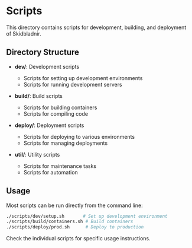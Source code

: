 # Scripts

This directory contains scripts for development, building, and deployment of Skidbladnir.

## Directory Structure

- **dev/**: Development scripts
  - Scripts for setting up development environments
  - Scripts for running development servers
  
- **build/**: Build scripts
  - Scripts for building containers
  - Scripts for compiling code
  
- **deploy/**: Deployment scripts
  - Scripts for deploying to various environments
  - Scripts for managing deployments
  
- **util/**: Utility scripts
  - Scripts for maintenance tasks
  - Scripts for automation

## Usage

Most scripts can be run directly from the command line:

```bash
./scripts/dev/setup.sh       # Set up development environment
./scripts/build/containers.sh # Build containers
./scripts/deploy/prod.sh      # Deploy to production
```

Check the individual scripts for specific usage instructions.